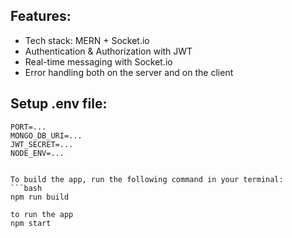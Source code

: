 ## Features:
- Tech stack: MERN + Socket.io
- Authentication & Authorization with JWT
- Real-time messaging with Socket.io
- Error handling both on the server and on the client


## Setup .env file:
```dotenv
PORT=...
MONGO_DB_URI=...
JWT_SECRET=...
NODE_ENV=... 


To build the app, run the following command in your terminal:
```bash
npm run build

to run the app
npm start




